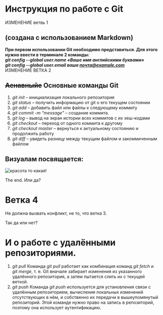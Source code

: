 # Инструкция по работе с Git 
ИЗМЕНЕНИЕ ветвь 1
## (создана с использованием Markdown)
**При первом использовании Git необходимо представиться.
Для этого нужно ввести в терминале 2 команды:**  
***git config --global user.name «Ваше имя английскими буквами»   
git config --global user.email ваша почта@example.com***  
ИЗМЕНЕНИЕ ВЕТКА 2
## ~~Аснавныйе~~ Основные команды Git  
1. *git init* – инициализация локального репозитория
2. *git status* – получить информацию от git о его текущем состоянии
3. *git add* – добавить файл или файлы к следующему коммиту
4. *git commit -m “message”* – создание коммита.
5. *git log* – вывод на экран истории всех коммитов с их хеш-кодами
6. *git checkout* – переход от одного коммита к другому
7. *git checkout master* – вернуться к актуальному состоянию и продолжить работу
8. *git diff* – увидеть разницу между текущим файлом и закоммиченным файлом  
## Визуалам посвящается:  
![красота то какая!](osn_commands_git.png "Основные комманды Git")  
  
  The end.
  Или да?
  # Ветка 4  
  Не должна вызвать конфликт, не то, что ветка 3.

  Так да или нет?

# И о работе с удалёнными репозиториями.  
1. *git pull*
Команда *git pull* работает как комбинация команд *git fetch* и *git merge*, т. е. Git вначале забирает изменения из указанного удалённого репозитория, а затем пытается слить их с текущей веткой.  
2. *git push*
Команда *git push* используется для установления связи с удалённым репозиторием, вычисления локальных изменений отсутствующих в нём, и собственно их передачи в вышеупомянутый репозиторий. Этой команде нужно право на запись в репозиторий, поэтому она использует аутентификацию.
